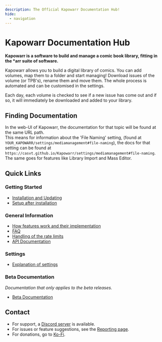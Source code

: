```yaml
---
description: The Official Kapowarr Documentation Hub!
hide:
  - navigation
---
```

# Kapowarr Documentation Hub

__Kapowarr is a software to build and manage a comic book library, fitting in the *arr suite of software.__

Kapowarr allows you to build a digital library of comics. You can add volumes, map them to a folder and start managing! Download issues of the volume (or TPB's), rename them and move them. The whole process is automated and can be customised in the settings.

Each day, each volume is checked to see if a new issue has come out and if so, it will immediately be downloaded and added to your library.

## Finding Documentation

In the web-UI of Kapowarr, the documentation for that topic will be found at the same URL path.  
This means for information about the 'File Naming' setting, (found at `YOUR_KAPOWARR/settings/mediamanagement#file-naming`), the docs for that setting can be found at `https://casvt.github.io/Kapowarr/settings/mediamanagement#file-naming`.  
The same goes for features like Library Import and Mass Editor.

## Quick Links

### Getting Started

- [Installation and Updating](./installation/installation.md)
- [Setup after installation](./installation/setup_after_installation.md)

### General Information

- [How features work and their implementation](./general_info/workings.md)
- [FAQ](./other_docs/faq.md)
- [Handling of the rate limits](./other_docs/rate_limiting.md)
- [API Documentation](./other_docs/api.md)

### Settings

- [Explanation of settings](./settings/settings.md)

### Beta Documentation

_Documentation that only applies to the beta releases._

- [Beta Documentation](./beta/beta.md)

## Contact

- For support, a [Discord server](https://discord.gg/5gWtW3ekgZ) is available.
- For issues or feature suggestions, see the [Reporting page](./other_docs/reporting.md).
- For donations, go to [Ko-Fi](https://ko-fi.com/casvt).
